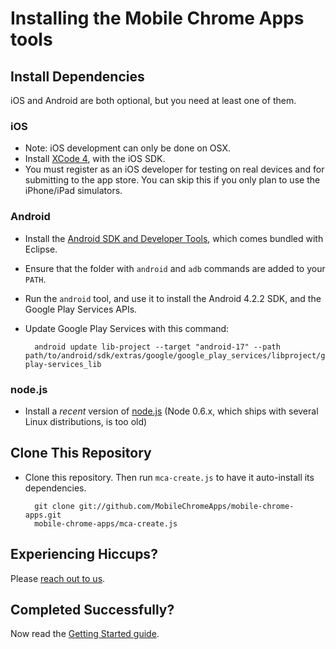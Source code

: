# Installing the Mobile Chrome Apps tools


## Install Dependencies

iOS and Android are both optional, but you need at least one of them.

### iOS

* Note: iOS development can only be done on OSX.
* Install [XCode 4](https://developer.apple.com/xcode/), with the iOS SDK.
* You must register as an iOS developer for testing on real devices and for submitting to the app store.  You can skip this if you only plan to use the iPhone/iPad simulators.

### Android

* Install the [Android SDK and Developer Tools](http://developer.android.com/sdk/index.html), which comes bundled with Eclipse.
* Ensure that the folder with `android` and `adb` commands are added to your `PATH`.
* Run the `android` tool, and use it to install the Android 4.2.2 SDK, and the Google Play Services APIs.
* Update Google Play Services with this command:

        android update lib-project --target "android-17" --path path/to/android/sdk/extras/google/google_play_services/libproject/google-play-services_lib

### node.js

* Install a _recent_ version of [node.js](http://nodejs.org) (Node 0.6.x, which ships with several Linux distributions, is too old)

## Clone This Repository

* Clone this repository.  Then run `mca-create.js` to have it auto-install its dependencies.

        git clone git://github.com/MobileChromeApps/mobile-chrome-apps.git
        mobile-chrome-apps/mca-create.js

## Experiencing Hiccups?

Please [reach out to us](mobile-chrome-apps@googlegroups.com).

## Completed Successfully?

Now read the [Getting Started guide](GettingStarted.md).
